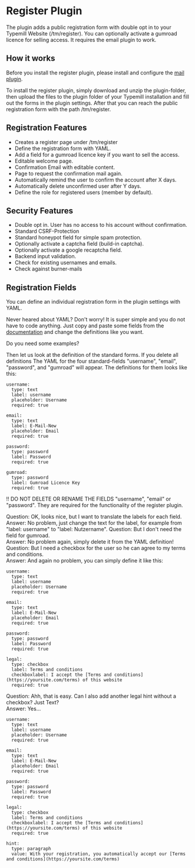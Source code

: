 # Register Plugin

The plugin adds a public registration form with double opt in to your Typemill Website (/tm/register). You can optionally activate a gumroad licence for selling access. It requires the email plugin to work.

## How it works 

Before you install the register plugin, please install and configure the [mail plugin](https://plugins.typemill.net/mail). 

To install the register plugin, simply download and unzip the plugin-folder, then upload the files to the plugin folder of your Typemill installation and fill out the forms in the plugin settings. After that you can reach the public registration form with the path /tm/register.

## Registration Features

* Creates a register page under /tm/register
* Define the registration form with YAML.
* Add a field for a gumroad licence key if you want to sell the access.
* Editable welcome page.
* Confirmation Email with editable content.
* Page to request the confirmation mail again.
* Automatically remind the user to confirm the account after X days.
* Automatically delete unconfirmed user after Y days.
* Define the role for registered users (member by default).

## Security Features

* Double opt in. User has no access to his account without confirmation.
* Standard CSRF-Protection
* Standard honeypot field for simple spam protection.
* Optionally activate a captcha field (build-in captcha).
* Optionally activate a google recaptcha field.
* Backend input validation.
* Check for existing usernames and emails.
* Check against burner-mails

## Registration Fields

You can define an individual registration form in the plugin settings with YAML.

Never heared about YAML? Don't worry! It is super simple and you do not have to code anything. Just copy and paste some fields from the [documentation](https://typemill.net/forms/field-overview) and change the definitions like you want. 

Do you need some examples?

Then let us look at the definition of the standard forms. If you delete all definitions The YAML for the four standard-fields "username", "email", "password", and "gumroad" will appear. The definitions for them looks like this: 

```
username:
  type: text
  label: username
  placeholder: Username
  required: true

email:
  type: text
  label: E-Mail-New
  placeholder: Email
  required: true

password:
  type: password
  label: Password
  required: true

gumroad:
  type: password
  label: Gumroad Licence Key
  required: true 
```

!! DO NOT DELETE OR RENAME THE FIELDS "username", "email" or "password". They are required for the functionality of the register plugin.

Question: OK, looks nice, but I want to translate the labels for each field.  
Answer: No problem, just change the text for the label, for example from "label: username" to "label: Nutzername".
Question: But I don't need the field for gumroad.  
Answer: No problem again, simply delete it from the YAML definition!  
Question: But I need a checkbox for the user so he can agree to my terms and conditions.  
Answer: And again no problem, you can simply define it like this:


```
username:
  type: text
  label: username
  placeholder: Username
  required: true

email:
  type: text
  label: E-Mail-New
  placeholder: Email
  required: true

password:
  type: password
  label: Password
  required: true

legal:
  type: checkbox
  label: Terms and conditions
  checkboxlabel: I accept the [Terms and conditions](https://yoursite.com/terms) of this website
  required: true
```

Question: Ahh, that is easy. Can I also add another legal hint without a checkbox? Just Text?  
Answer: Yes...

```
username:
  type: text
  label: username
  placeholder: Username
  required: true

email:
  type: text
  label: E-Mail-New
  placeholder: Email
  required: true

password:
  type: password
  label: Password
  required: true

legal:
  type: checkbox
  label: Terms and conditions
  checkboxlabel: I accept the [Terms and conditions](https://yoursite.com/terms) of this website
  required: true

hint:
  type: paragraph
  value: With your registration, you automatically accept our [Terms and conditions](https://yoursite.com/terms) 
```
